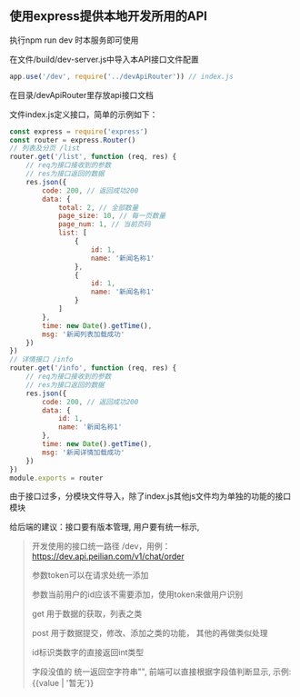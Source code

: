 ## 使用express提供本地开发所用的API

执行npm run dev 时本服务即可使用

在文件/build/dev-server.js中导入本API接口文件配置

```javascript
app.use('/dev', require('../devApiRouter')) // index.js
```



在目录/devApiRouter里存放api接口文档

文件index.js定义接口，简单的示例如下：

```javascript
const express = require('express')
const router = express.Router()
// 列表及分页 /list
router.get('/list', function (req, res) {
    // req为接口接收到的参数
    // res为接口返回的数据
    res.json({
        code: 200, // 返回成功200
        data: {
            total: 2, // 全部数量
            page_size: 10, // 每一页数量
            page_num: 1, // 当前页码
            list: [
                {
                    id: 1,
                    name: '新闻名称1'
                },
                {
                    id: 1,
                    name: '新闻名称1'
                }
            ]
        },
        time: new Date().getTime(),
        msg: '新闻列表加载成功'
    })
})
// 详情接口 /info
router.get('/info', function (req, res) {
    // req为接口接收到的参数
    // res为接口返回的数据
    res.json({
        code: 200, // 返回成功200
        data: {
            id: 1,
            name: '新闻名称1'
        },
        time: new Date().getTime(),
        msg: '新闻详情加载成功'
    })
})
module.exports = router
```

由于接口过多，分模块文件导入，除了index.js其他js文件均为单独的功能的接口模块

给后端的建议：接口要有版本管理, 用户要有统一标示,



> 开发使用的接口统一路径 /dev，用例：https://dev.api.peilian.com/v1/chat/order
>
> 参数token可以在请求处统一添加
>
> 参数当前用户的id应该不需要添加，使用token来做用户识别
>
> get 用于数据的获取，列表之类
>
> post 用于数据提交，修改、添加之类的功能， 其他的再做类似处理
>
>  id标识类数字的直接返回int类型
>
> 字段没值的 统一返回空字符串"", 前端可以直接根据字段值判断显示, 示例: {{value | '暂无'}}



